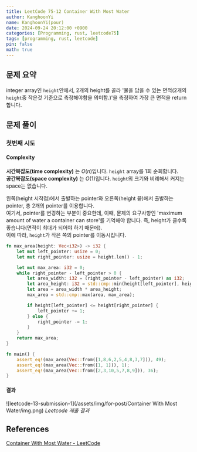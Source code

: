 ```yaml
---
title: LeetCode 75-12 Container With Most Water
author: KanghoonYi
name: KanghoonYi(pour)
date: 2024-09-24 20:12:00 +0900
categories: [Programming, rust, leetcode75]
tags: [programming, rust, leetcode]
pin: false
math: true
---
```


## 문제 요약
integer array인 `height`안에서, 2개의 height를 골라 '물을 담을 수 있는 면적(2개의 `height`중 작은것 기준으로 측정해야함을 의미함.)'을 측정하여 가장 큰 면적을 return합니다.

## 문제 풀이

### 첫번째 시도

#### Complexity
**시간복잡도(time complexity)** 는 $O(n)$입니다. `height` array를 1회 순회합니다.  
**공간복잡도(space complexity)** 는 $O(1)$입니다. `height`의 크기와 비례해서 커지는 space는 없습니다.

왼쪽(height 시작점)에서 출발하는 pointer와 오른쪽(height 끝)에서 출발하는 pointer, 총 2개의 pointer를 이용합니다.  
여기서, pointer를 변경하는 부분이 중요한데, 이때, 문제의 요구사항인 'maximum amount of water a container can store'를 기억해야 합니다. 즉, height가 클수록 좋습니다(면적이 최대가 되어야 하기 때문에).  
이에 따라, `height`가 작은 쪽의 pointer를 이동시킵니다.

```rust
fn max_area(height: Vec<i32>) -> i32 {
    let mut left_pointer: usize = 0;
    let mut right_pointer: usize = height.len() - 1;

    let mut max_area: i32 = 0;
    while right_pointer - left_pointer > 0 {
        let area_width: i32 = (right_pointer - left_pointer) as i32;
        let area_height: i32 = std::cmp::min(height[left_pointer], height[right_pointer]);
        let area = area_width * area_height;
        max_area = std::cmp::max(area, max_area);

        if height[left_pointer] <= height[right_pointer] {
            left_pointer += 1;
        } else {
            right_pointer -= 1;
        }
    }
    return max_area;
}

fn main() {
    assert_eq!(max_area(Vec::from([1,8,6,2,5,4,8,3,7])), 49);
    assert_eq!(max_area(Vec::from([1, 1])), 1);
    assert_eq!(max_area(Vec::from([2,3,10,5,7,8,9])), 36);
}
```

#### 결과
![leetcode-13-submission-1](/assets/img/for-post/Container With Most Water/img.png)
_Leetcode 제출 결과_

## References

[Container With Most Water - LeetCode](https://leetcode.com/problems/container-with-most-water/description/?envType=study-plan-v2&envId=leetcode-75)
